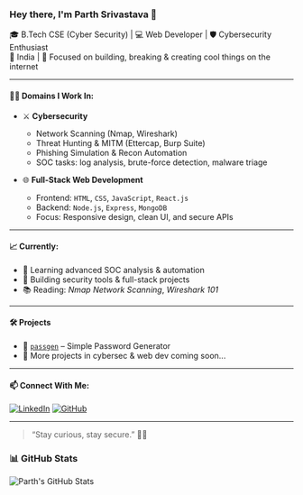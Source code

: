 ### Hey there, I'm Parth Srivastava 👋

🎓 B.Tech CSE (Cyber Security) | 💻 Web Developer | 🛡️ Cybersecurity Enthusiast  
📍 India | 🎯 Focused on building, breaking & creating cool things on the internet

---

#### 👨‍💻 Domains I Work In:

- ⚔️ **Cybersecurity**
  - Network Scanning (Nmap, Wireshark)
  - Threat Hunting & MITM (Ettercap, Burp Suite)
  - Phishing Simulation & Recon Automation
  - SOC tasks: log analysis, brute-force detection, malware triage

- 🌐 **Full-Stack Web Development**
  - Frontend: `HTML`, `CSS`, `JavaScript`, `React.js`
  - Backend: `Node.js`, `Express`, `MongoDB`
  - Focus: Responsive design, clean UI, and secure APIs

---

#### 📈 Currently:
- 🤖 Learning advanced SOC analysis & automation
- 🚀 Building security tools & full-stack projects
- 📚 Reading: *Nmap Network Scanning*, *Wireshark 101*

---

#### 🛠️ Projects

- 🔐 [`passgen`](https://github.com/Paarth1809/passgen) – Simple Password Generator
- 🧠 More projects in cybersec & web dev coming soon...

---

#### 📫 Connect With Me:

[![LinkedIn](https://img.shields.io/badge/LinkedIn-blue?style=for-the-badge&logo=linkedin&logoColor=white)](https://www.linkedin.com/in/parthsrivastava03/)
[![GitHub](https://img.shields.io/badge/GitHub-black?style=for-the-badge&logo=github&logoColor=white)](https://github.com/Paarth1809)

---

> “Stay curious, stay secure.” 🧠🔐  


### 📊 GitHub Stats

![Parth's GitHub Stats](https://github-readme-stats.vercel.app/api?username=Paarth1809&show_icons=true&theme=tokyonight)
